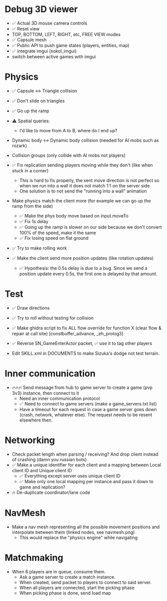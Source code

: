 # Debug 3D viewer
* ✅ Actual 3D mouse camera controls
* ✅ Reset view
* TOP, BOTTOM, LEFT, RIGHT, etc, FREE VIEW modes
* ✅ Capsule mesh
* ✅ Public API to push game states (players, entities, map)
* ✅ integrate imgui (sokol_imgui)
* switch between active games with imgui

# Physics
* ✅ Capsule <-> Triangle collision
* ✅ Don't slide on triangles
* ✅ Go up the ramp
* ⚠️ Spatial queries:
    - I'd like to move from A to B, where do I end up?

* Dynamic body <-> Dynamic body collision (needed for AI mobs such as rozark)
* Collision groups (only collide with AI mobs not players)

* ✅ Fix replication sending players moving while they don't (like when stuck in a corner)
    - This is hard to fix properly, the sent move direction is not perfect so when we run into a wall it does not match 1:1 on the server side
    - One solution is to not send the "running into a wall" animation

* Make physics match the client more (for example we can go up the ramp from the side)
    - ✅ Make the phys body move based on input.moveTo
    - ✅ Fix 1s delay
    - ✅ Going up the ramp is slower on our side because we don't convert 100% of the speed, make it the same
    - ✅ Fix losing speed on flat ground
* ✅ Try to make rolling work

* ✅ Make the client send more position updates (like rotation updates)
    - ✅ Hypothesis: the 0.5s delay is due to a bug. Since we send a position update every 0.5s, the first one is delayed by that amount.

# Test
* ✅ Draw directions
* ✅ Try to roll without testing for collision

* ✅ Make ghidra script to fix ALL flow override for function X (clear flow & repair at call site) [constbuffer_advance, _eh_prolog3]
* ✅ Reverse SN_GameEnterActor packet, ✅ use it to tag other players

* Edit SKILL.xml in DOCUMENTS to make Sizuka's dodge not test terrain.

# Inner communication
* 🔥🔥🔥 Send message from hub to game server to create a game (pvp 3v3) instance, then connect to it
    - Need an inner communication protocol
    - ✅ Need to connect to game servers (make a game_servers.txt list)
    - Have a timeout for each request in case a game server goes down (crash, network, whatever else). The request needs to be resent elsewhere then.

# Networking
* Check packet length when parsing / receiving? And drop client instead of crashing (damn you russian bots)
* ✅ Make a unique identifier for each client and a mapping between Local client ID and Unique client ID
    - ✅ Everything except server uses unique client ID
    - ✅ Make only one local mapping per instance and pass it down to game and replication?
* 🔥 De-duplicate coordinator/lane code

# NavMesh
* Make a nav mesh representing all the possible movement positions and interpolate between them (linked nodes, see navmesh.png)
    - This would replace the "physics engine" while navigating

# Matchmaking
* When 6 players are in queue, consume them.
    - Ask a game server to create a match instance.
    - When created, send packet to players to connect to said server.
    - When all players are connected, start the picking phase
    - When picking phase is done, send load map
